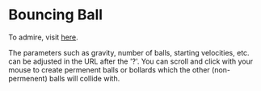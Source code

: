 # Bouncing Ball

To admire, visit [here](https://roadkillcat.github.io/UltiBouncingBall/BallHtml.html?0,18,5,65,2.8,0,//gravity,no_balls,min_radius,max_radius,velocity,collisions).

The parameters such as gravity, number of balls, starting velocities, etc. can be adjusted in the URL after the '?'.
You can scroll and click with your mouse to create permenent balls or bollards which the other (non-permenent) balls will collide with.
